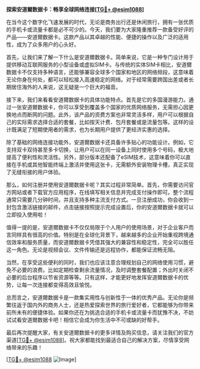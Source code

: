 **探索安道爾数据卡：畅享全球网络连接[[TG💪+ @esim1088](https://t.me/s/esim1088)]**

在当今这个数字化飞速发展的时代，无论是商务出行还是休闲旅行，拥有一张优质的手机卡或流量卡都是必不可少的。今天，我们要为大家隆重推荐一款备受好评的产品——安道爾数据卡。这款产品以其卓越的性能、便捷的操作以及广泛的适用性，成为了众多用户的心头好。

首先，让我们来了解一下什么是安道爾数据卡。简单来说，它是一种专门设计用于提供移动互联网服务的小型设备或虚拟SIM卡。与传统的实体SIM卡相比，安道爾数据卡不仅支持多种语言，还能够兼容全球多个国家和地区的网络频段，这意味着无论你身在何处，都可以轻松接入高速稳定的网络。对于经常需要跨国出差或者长期居住海外的人来说，这无疑是一个巨大的福音。

接下来，我们来看看安道爾数据卡的具体功能特点。首先是它的多国漫游能力。通过一张安道爾数据卡，你可以享受到覆盖多个国家的优质网络服务，无需担心因更换地点而断网的问题。此外，该产品的资费方案也非常灵活多样，用户可以根据自己的实际需求选择合适的套餐，比如按天计费、包月套餐或是流量包等。这样的设计既满足了短期使用者的需求，也为长期用户提供了更经济实惠的选择。

除了基础的网络连接功能外，安道爾数据卡还具备许多贴心的功能设计。例如，它支持双卡双待甚至多卡切换，让用户可以在同一设备上同时使用多个号码，极大地提高了便利性和灵活性。另外，部分版本还配备了eSIM技术，这意味着你可以直接在手机或其他智能终端上激活并使用这张卡，无需额外安装物理卡槽，真正实现了无缝衔接的用户体验。

那么，如何注册并使用安道爾数据卡呢？其实过程非常简单。首先，你需要访问官方网站或者下载官方应用程序，在线填写相关信息并完成支付操作即可。整个流程通常只需要几分钟时间，并且支持多种主流支付方式。一旦注册成功，你会收到一封包含激活链接的邮件，点击链接按照提示完成设置后，你的安道爾数据卡就可以立即投入使用啦！

值得一提的是，安道爾数据卡不仅仅局限于个人用户的使用场景，对于企业客户而言同样具有很高的价值。特别是在全球化背景下，越来越多的企业开始重视跨境通信效率和服务质量，而安道爾数据卡凭借其强大的兼容性和稳定性，完全可以胜任这一角色。无论是视频会议、文件传输还是远程协作，都能保证流畅无阻。

当然，在享受这些便利的同时，我们也应该注意合理规划自己的网络使用习惯，避免不必要的浪费。比如定期检查剩余流量情况，及时调整套餐配置；外出时关闭不必要的后台程序以节省资源等等。只有这样，才能更好地发挥安道爾数据卡的优势，让每一次连接都变得高效且愉悦。

总而言之，安道爾数据卡是一款集实用性与创新性于一体的优秀产品。无论你是频繁往返于国内外的商务人士，还是热爱探索世界的旅行爱好者，它都能够为你带来前所未有的便捷体验。如果你还在为挑选合适的手机卡或流量卡而犹豫不决，不妨试试看安道爾数据卡吧！相信它会成为你生活中不可或缺的好帮手。

最后再次提醒大家，有关安道爾数据卡的更多详情及购买信息，请关注我们的官方渠道[[TG💪+ @esim1088](https://t.me/s/esim1088)]。祝大家都能找到最适合自己的解决方案，尽情享受网络带来的乐趣！

[[TG💪+ @esim1088](https://t.me/s/esim1088) ![Image](https://i.postimg.cc/4NQfJmqS/Snipaste-2025-05-13-00-14-12.png)]